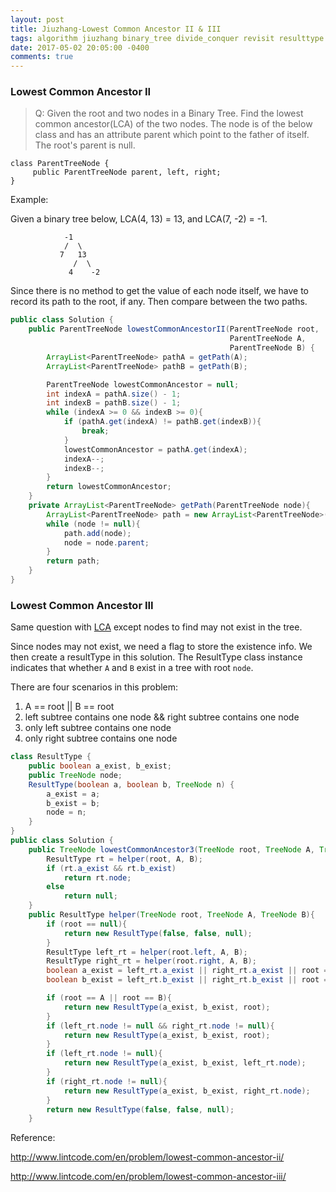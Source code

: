 ```yaml
---
layout: post
title: Jiuzhang-Lowest Common Ancestor II & III
tags: algorithm jiuzhang binary_tree divide_conquer revisit resulttype
date: 2017-05-02 20:05:00 -0400
comments: true
---
```


### Lowest Common Ancestor II

>Q: Given the root and two nodes in a Binary Tree. Find the lowest common ancestor(LCA) of the two nodes. The node is of the below class and has an attribute parent which point to the father of itself. The root's parent is null.

``` 
class ParentTreeNode {
     public ParentTreeNode parent, left, right;
}
```
Example:

Given a binary tree below, LCA(4, 13) = 13, and LCA(7, -2) = -1.
```
            -1
            /  \
           7   13
              /  \
             4    -2
```


Since there is no method to get the value of each node itself, we have to record its path to the root, if any. Then compare between the two paths.

```java
public class Solution {
    public ParentTreeNode lowestCommonAncestorII(ParentTreeNode root,
                                                 ParentTreeNode A,
                                                 ParentTreeNode B) {
        ArrayList<ParentTreeNode> pathA = getPath(A);
        ArrayList<ParentTreeNode> pathB = getPath(B);

        ParentTreeNode lowestCommonAncestor = null;
        int indexA = pathA.size() - 1;
        int indexB = pathB.size() - 1;
        while (indexA >= 0 && indexB >= 0){
            if (pathA.get(indexA) != pathB.get(indexB)){
                break;
            }
            lowestCommonAncestor = pathA.get(indexA);
            indexA--;
            indexB--;
        }
        return lowestCommonAncestor;    
    }
    private ArrayList<ParentTreeNode> getPath(ParentTreeNode node){
        ArrayList<ParentTreeNode> path = new ArrayList<ParentTreeNode>();
        while (node != null){
            path.add(node);
            node = node.parent;
        }
        return path;
    }
}
```

### Lowest Common Ancestor III

Same question with <a href="{{site.baseurl}}/2017/05/01/lowestCommonAncestor.html" target="_blank">LCA</a> except nodes to find may not exist in the tree.

Since nodes may not exist, we need a flag to store the existence info. We then create a resultType in this solution. The ResultType class instance indicates that whether `A` and `B` exist in a tree with root `node`.

There are four scenarios in this problem:

1. A == root || B == root
2. left subtree contains one node && right subtree contains one node
3. only left subtree contains one node
4. only right subtree contains one node

```java
class ResultType {
    public boolean a_exist, b_exist;
    public TreeNode node;
    ResultType(boolean a, boolean b, TreeNode n) {
        a_exist = a;
        b_exist = b;
        node = n;
    }
}
public class Solution {
    public TreeNode lowestCommonAncestor3(TreeNode root, TreeNode A, TreeNode B) {
        ResultType rt = helper(root, A, B);
        if (rt.a_exist && rt.b_exist)
            return rt.node;
        else
            return null;
    }
    public ResultType helper(TreeNode root, TreeNode A, TreeNode B){
        if (root == null){
            return new ResultType(false, false, null);
        }
        ResultType left_rt = helper(root.left, A, B);
        ResultType right_rt = helper(root.right, A, B);
        boolean a_exist = left_rt.a_exist || right_rt.a_exist || root == A;
        boolean b_exist = left_rt.b_exist || right_rt.b_exist || root == B;

        if (root == A || root == B){
            return new ResultType(a_exist, b_exist, root);
        }
        if (left_rt.node != null && right_rt.node != null){
            return new ResultType(a_exist, b_exist, root);
        }
        if (left_rt.node != null){
            return new ResultType(a_exist, b_exist, left_rt.node);
        }
        if (right_rt.node != null){
            return new ResultType(a_exist, b_exist, right_rt.node);
        }
        return new ResultType(false, false, null);
    }
```

Reference:

http://www.lintcode.com/en/problem/lowest-common-ancestor-ii/

http://www.lintcode.com/en/problem/lowest-common-ancestor-iii/